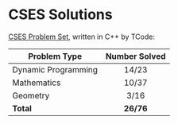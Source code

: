 # CSES Solutions

[CSES Problem Set](https://cses.fi/problemset/), written in C++ by TCode:

| Problem Type          | Number Solved |
|-----------------------|:-------------:|
| Dynamic Programming   |     14/23     |
| Mathematics           |     10/37     |
| Geometry              |     3/16      |
| **Total**             |   **26/76**   |
